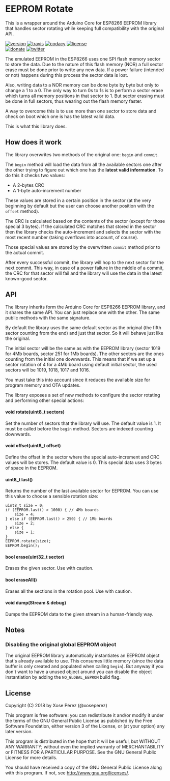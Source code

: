 # EEPROM Rotate

This is a wrapper around the Arduino Core for ESP8266 EEPROM library that handles sector rotating while keeping full compatibility with the original API.

[![version](https://img.shields.io/badge/version-0.1.0-brightgreen.svg)](CHANGELOG.md)
[![travis](https://travis-ci.org/xoseperez/eeprom_rotate.svg?branch=master)](https://travis-ci.org/xoseperez/eeprom_rotate)
[![codacy](https://img.shields.io/codacy/grade/2f06a871848345368445ea1b74796f4c/master.svg)](https://www.codacy.com/app/xoseperez/eeprom_rotate/dashboard)
[![license](https://img.shields.io/github/license/xoseperez/eeprom_rotate.svg)](LICENSE)
<br />
[![donate](https://img.shields.io/badge/donate-PayPal-blue.svg)](https://www.paypal.com/cgi-bin/webscr?cmd=_donations&business=xose%2eperez%40gmail%2ecom&lc=US&no_note=0&currency_code=EUR&bn=PP%2dDonationsBF%3abtn_donate_LG%2egif%3aNonHostedGuest)
[![twitter](https://img.shields.io/twitter/follow/xoseperez.svg?style=social)](https://twitter.com/intent/follow?screen_name=xoseperez)

The emulated EEPROM in the ESP8266 uses one SPI flash memory sector to store the data. Due to the nature of this flash memory (NOR) a full sector erase must be done prior to write any new data. If a power failure (intended or not) happens during this process the sector data is lost.

Also, writing data to a NOR memory can be done byte by byte but only to change a 1 to a 0. The only way to turn 0s to 1s is to perform a sector erase which turns all memory positions in that sector to 1. But sector erasing must be done in full sectors, thus wearing out the flash memory faster.

A way to overcome this is to use more than one sector to store data and check on boot which one is has the latest valid data.

This is what this library does.

## How does it work

The library overwrites two methods of the original one: `begin` and `commit`.

The `begin` method will load the data from all the available sectors one after the other trying to figure out which one has the **latest valid information**. To do
this it checks two values:

* A 2-bytes CRC
* A 1-byte auto-increment number

These values are stored in a certain position in the sector (at the very beginning by default but the user can choose another position with the `offset` method).

The CRC is calculated based on the contents of the sector (except for those special 3 bytes). If the calculated CRC matches that stored in the sector then the library checks the auto-increment and selects the sector with the most recent number (taking overflows into account, of course).

Those special values are stored by the overwritten `commit` method prior to the
actual commit.

After every successful commit, the library will hop to the next sector for the next commit. This way, in case of a power failure in the middle of a commit, the  CRC for that sector will fail and the library will use the data in the latest known-good sector.

## API

The library inherits form the Arduino Core for ESP8266 EEPROM library, and it shares the same API. You can just replace one with the other. The same public methods with the same signature.

By default the library uses the same default sector as the original (the fifth sector counting from the end) and just that sector. So it will behave just like the original.

The initial sector will be the same as with the EEPROM library (sector 1019 for 4Mb boards, sector 251 for 1Mb boards). The other sectors are the ones counting from the initial one downwards. This means that if we set up a sector rotation of 4 for a 4Mb board using default initial sector, the used sectors will be 1019, 1018, 1017 and 1016.

You must take this into account since it reduces the available size for program memory and OTA updates.

The library exposes a set of new methods to configure the sector rotating and performing other special actions:

#### void rotate(uint8_t sectors)

Set the number of sectors that the library will use. The default value is 1. It must be called before the `begin` method. Sectors are indexed counting downwards.

#### void offset(uint8_t offset)

Define the offset in the sector where the special auto-increment and CRC values will be stores. The default value is 0. This special data uses 3 bytes of space in the EEPROM.

#### uint8_t last()

Returns the number of the last available sector for EEPROM. You can use this value to choose a sensible rotation size:

```
uint8_t size = 0;
if (EEPROM.last() > 1000) { // 4Mb boards
    size = 4;
} else if (EEPROM.last() > 250) { // 1Mb boards
    size = 2;
} else {
    size = 1;
}
EEPROM.rotate(size);
EEPROM.begin();
```

#### bool erase(uint32_t sector)

Erases the given sector. Use with caution.

#### bool eraseAll()

Erases all the sections in the rotation pool. Use with caution.

#### void dump(Stream & debug)

Dumps the EEPROM data to the given stream in a human-friendly way.

## Notes

### Disabling the original global EEPROM object

The original EEPROM library automatically instantiates an EEPROM object that's
already available to use. This consumes little memory (since the data buffer is
only created and populated when calling `begin`). But anyway if you don't want to
have a unused object around you can disable the object instantiation by adding
the `NO_GLOBAL_EEPROM` build flag.

## License

Copyright (C) 2018 by Xose Pérez (@xoseperez)

This program is free software: you can redistribute it and/or modify
it under the terms of the GNU General Public License as published by
the Free Software Foundation, either version 3 of the License, or
(at your option) any later version.

This program is distributed in the hope that it will be useful,
but WITHOUT ANY WARRANTY; without even the implied warranty of
MERCHANTABILITY or FITNESS FOR A PARTICULAR PURPOSE.  See the
GNU General Public License for more details.

You should have received a copy of the GNU General Public License
along with this program.  If not, see <http://www.gnu.org/licenses/>.
